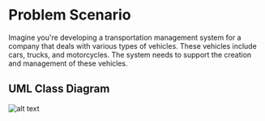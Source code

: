 

# Problem Scenario

Imagine you're developing a transportation management system for a company that deals with various types of vehicles. These vehicles include cars, trucks, and motorcycles. The system needs to support the creation and management of these vehicles.

## UML Class Diagram

![alt text](https://github.com/Rayu21/Factorypattern/assets/142669791/4168f4e4-172d-4fed-ba7a-60aa214cca43)

